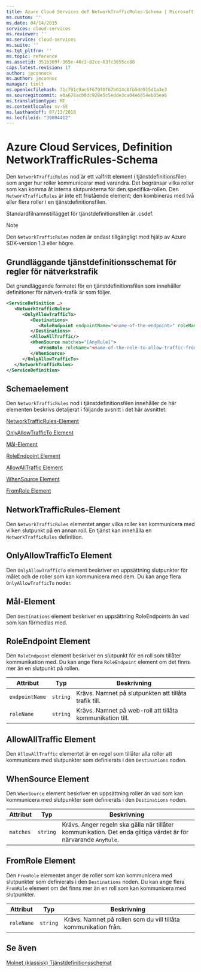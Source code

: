 ```yaml
---
title: Azure Cloud Services def NetworkTrafficRules-Schema | Microsoft Docs
ms.custom: ''
ms.date: 04/14/2015
services: cloud-services
ms.reviewer: ''
ms.service: cloud-services
ms.suite: ''
ms.tgt_pltfrm: ''
ms.topic: reference
ms.assetid: 351b369f-365e-46c1-82ce-03fc3655cc88
caps.latest.revision: 17
author: jpconnock
ms.author: jeconnoc
manager: timlt
ms.openlocfilehash: 71c791c9ac6f679f0f67b014c8fb5dd915d1a3e3
ms.sourcegitcommit: e0a678acb0dc928e5c5edde3ca04e6854eb05ea6
ms.translationtype: MT
ms.contentlocale: sv-SE
ms.lasthandoff: 07/13/2018
ms.locfileid: "39004412"
---
```

# <a name="azure-cloud-services-definition-networktrafficrules-schema"></a>Azure Cloud Services, Definition NetworkTrafficRules-Schema
Den `NetworkTrafficRules` nod är ett valfritt element i tjänstdefinitionsfilen som anger hur roller kommunicerar med varandra. Det begränsar vilka roller som kan komma åt interna slutpunkterna för den specifika-rollen. Den `NetworkTrafficRules` är inte ett fristående element; den kombineras med två eller flera roller i en tjänstdefinitionsfilen.

Standardfilnamnstillägget för tjänstdefinitionsfilen är .csdef.

> [!NOTE]
>  Den `NetworkTrafficRules` noden är endast tillgängligt med hjälp av Azure SDK-version 1.3 eller högre.

## <a name="basic-service-definition-schema-for-the-network-traffic-rules"></a>Grundläggande tjänstdefinitionsschemat för regler för nätverkstrafik
Det grundläggande formatet för en tjänstdefinitionsfilen som innehåller definitioner för nätverk-trafik är som följer.

```xml
<ServiceDefinition …>
   <NetworkTrafficRules>
      <OnlyAllowTrafficTo>
         <Destinations>
            <RoleEndpoint endpointName="<name-of-the-endpoint>" roleName="<name-of-the-role-containing-the-endpoint>"/>
         </Destinations>
         <AllowAllTraffic/>
         <WhenSource matches="[AnyRule]">
            <FromRole roleName="<name-of-the-role-to-allow-traffic-from>"/>
         </WhenSource>
      </OnlyAllowTrafficTo>
   </NetworkTrafficRules>
</ServiceDefinition>
```

## <a name="schema-elements"></a>Schemaelement
Den `NetworkTrafficRules` nod i tjänstdefinitionsfilen innehåller de här elementen beskrivs detaljerat i följande avsnitt i det här avsnittet:

[NetworkTrafficRules-Element](#NetworkTrafficRules)

[OnlyAllowTrafficTo Element](#OnlyAllowTrafficTo)

[Mål-Element](#Destinations)

[RoleEndpoint Element](#RoleEndpoint)

[AllowAllTraffic Element](#AllowAllTraffic)

[WhenSource Element](#WhenSource)

[FromRole Element](#FromRole)

##  <a name="NetworkTrafficRules"></a> NetworkTrafficRules-Element
Den `NetworkTrafficRules` elementet anger vilka roller kan kommunicera med vilken slutpunkt på en annan roll. En tjänst kan innehålla en `NetworkTrafficRules` definition.

##  <a name="OnlyAllowTrafficTo"></a> OnlyAllowTrafficTo Element
Den `OnlyAllowTrafficTo` element beskriver en uppsättning slutpunkter för målet och de roller som kan kommunicera med dem. Du kan ange flera `OnlyAllowTrafficTo` noder.

##  <a name="Destinations"></a> Mål-Element
Den `Destinations` element beskriver en uppsättning RoleEndpoints än vad som kan förmedlas med.

##  <a name="RoleEndpoint"></a> RoleEndpoint Element
Den `RoleEndpoint` element beskriver en slutpunkt för en roll som tillåter kommunikation med. Du kan ange flera `RoleEndpoint` element om det finns mer än en slutpunkt på rollen.

| Attribut      | Typ     | Beskrivning |
| -------------- | -------- | ----------- |
| `endpointName` | `string` | Krävs. Namnet på slutpunkten att tillåta trafik till.|
| `roleName`     | `string` | Krävs. Namnet på web-roll att tillåta kommunikation till.|

## <a name="allowalltraffic-element"></a>AllowAllTraffic Element
Den `AllowAllTraffic` elementet är en regel som tillåter alla roller att kommunicera med slutpunkter som definierats i den `Destinations` noden.

##  <a name="WhenSource"></a> WhenSource Element
Den `WhenSource` element beskriver en uppsättning roller än vad som kan kommunicera med slutpunkter som definierats i den `Destinations` noden.

| Attribut | Typ     | Beskrivning |
| --------- | -------- | ----------- |
| `matches` | `string` | Krävs. Anger regeln ska gälla när tillåter kommunikation. Det enda giltiga värdet är för närvarande `AnyRule`.|
  
##  <a name="FromRole"></a> FromRole Element
Den `FromRole` elementet anger de roller som kan kommunicera med slutpunkter som definierats i den `Destinations` noden. Du kan ange flera `FromRole` element om det finns mer än en roll som kan kommunicera med slutpunkter.

| Attribut  | Typ     | Beskrivning |
| ---------- | -------- | ----------- |
| `roleName` | `string` | Krävs. Namnet på rollen som du vill tillåta kommunikation från.|

## <a name="see-also"></a>Se även
[Molnet (klassisk) Tjänstdefinitionsschemat](schema-csdef-file.md)